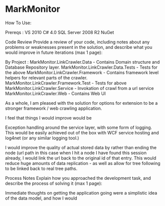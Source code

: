 MarkMonitor
===========
How To Use: 

Prereqs : 
VS 2010
C# 4.0
SQL Server 2008 R2
NuGet

Code Review
Provide a review of your code, including notes about any problems or weaknesses present in the solution,
and describe what you would improve in future iterations (max 1 page):

By Project : 
MarkMonitor.LinkCrawler.Data - Contains Domain structure and Database Repository layer.
MarkMonitor.LinkCrawler.Data.Tests - Tests for the above
MarkMonitor.LinkCrawler.Framework - Contains framework level helpers for relevant parts of the crawler.
MarkMonitor.LinkCrawler.Framework.Test - Tests for above
MarkMonitor.LinkCrawler.Service - Invokation of crawl from a url service
MarkMonitor.LinkCrawler.Web - Contains Web UI 

As a whole, I am pleased with the solution for options for extension to be a stronger framework / web crawling application.

I feel that things I would improve would be 

Exception handling around the service layer, with some form of logging. This would be 
easily achieved out of the box with WCF service hosting and log4net (or any similar logging tool.)

I would improve the quality of actual stored data by rather than ending the node (url path in this case when I hit a node I
have found this session already, I would link the url back to the original id of that entry. This would reduce huge amounts
of data replication - as well as allow for tree following to be linked back to real tree paths.

Process Notes
Explain how you approached the development task, and describe the process of solving it (max 1 page):

Immediate thoughts on getting the application going were a simplistic idea of the data model, and how I would 